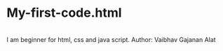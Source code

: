 # My-first-code.html
<br>
I am beginner for html, css and java script.
Author: Vaibhav Gajanan Alat
